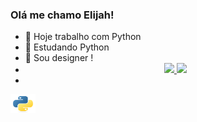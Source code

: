 ### Olá me chamo Elijah!
- 🔭 Hoje trabalho com Python
- 🌱 Estudando Python
- 🎨 Sou designer !
- <div align="center">
  <a href="https://github.com/Elijahzada">
  <img height="180em" src="https://github-readme-stats.vercel.app/api?username=elijahzada&show_icons=true&theme=aura&include_all_commits=true&count_private=true"/>
  <img height="180em" src="https://github-readme-stats.vercel.app/api/top-langs/?username=elijahzada&layout=compact&langs_count=7&theme=aura"/>
-  </div>
  <img align="center" alt="Rafa-Python" height="30" width="40" src="https://raw.githubusercontent.com/devicons/devicon/master/icons/python/python-original.svg">
  </div>
